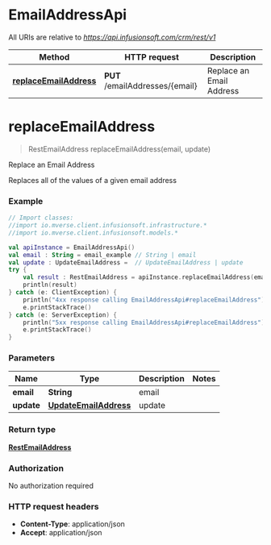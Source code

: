 # EmailAddressApi

All URIs are relative to *https://api.infusionsoft.com/crm/rest/v1*

Method | HTTP request | Description
------------- | ------------- | -------------
[**replaceEmailAddress**](EmailAddressApi.md#replaceEmailAddress) | **PUT** /emailAddresses/{email} | Replace an Email Address


<a name="replaceEmailAddress"></a>
# **replaceEmailAddress**
> RestEmailAddress replaceEmailAddress(email, update)

Replace an Email Address

Replaces all of the values of a given email address

### Example
```kotlin
// Import classes:
//import io.mverse.client.infusionsoft.infrastructure.*
//import io.mverse.client.infusionsoft.models.*

val apiInstance = EmailAddressApi()
val email : String = email_example // String | email
val update : UpdateEmailAddress =  // UpdateEmailAddress | update
try {
    val result : RestEmailAddress = apiInstance.replaceEmailAddress(email, update)
    println(result)
} catch (e: ClientException) {
    println("4xx response calling EmailAddressApi#replaceEmailAddress")
    e.printStackTrace()
} catch (e: ServerException) {
    println("5xx response calling EmailAddressApi#replaceEmailAddress")
    e.printStackTrace()
}
```

### Parameters

Name | Type | Description  | Notes
------------- | ------------- | ------------- | -------------
 **email** | **String**| email |
 **update** | [**UpdateEmailAddress**](UpdateEmailAddress.md)| update |

### Return type

[**RestEmailAddress**](RestEmailAddress.md)

### Authorization

No authorization required

### HTTP request headers

 - **Content-Type**: application/json
 - **Accept**: application/json

